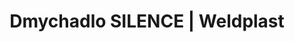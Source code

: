 ---
Link: "file:/Users/vinayakpatel/Downloads/www.weldplast.cz/dmychadlo-silence"
product_name: "Dmychadlo SILENCE3 x 400 V / 50 Hz, 4700 l/ min, 1kPa"
product_id: "Obj. číslo:103.507"
title: "Dmychadlo SILENCE | Weldplast"
product_desc: "Středotlaké dmychadlo Leister SILENCE dosahuje velmi nízké hlučnosti 61 dB(A). Se správným příslušenstvím může zásobovat několik ohřívačů vzduchu Leister. Je vhodné pro odsávání svařovacích plynů a par, ventilaci akvárií a nádrží, dopravu granulovaných a sypkých materiálů, vakuum pro sítotiskové stroje a odsávací stoly.Kompaktní a výkonnéNízká hlučnostBezuhlíkový motor pro nepřetržitý provozMůže zásobovat několik ohřívačů vzduchuLze ho namontovat v jakékoliv pozici"
product_specs: "Značka konformity, Třída ochrany I, Třída ochrany (IEC 60529)IP 54, NapětíV~3 x 400, PříkonW250, FrekvenceHz50, Průtok vzduchul/min4700, Statický tlakPa1,4, Úroveň hlučnosti LpAdB61, Rozměry (D x Š x V)mm289 x 280 x 280, Hmotnostkg9, Výstupní otvor (vnější ø)ø mm60, Vstupní otvor (vnější)ø mm80, Max. teplota prostředí°C60, Max. vstupní teplota vzduchu°C200"
product_downloads: "SILENCE - produktový list																								stáhnout																								, ASO, SILENCE, RBR - manuál CZ_SK																								stáhnout																								, TECHNOLOGIE HORKÉHO VZDUCHU - katalog																								stáhnout																								"
href: "https://www.weldplast.cz/files/silence-produktovy-list.pdf, https://www.weldplast.cz/files/silence-produktovy-list.pdf, https://www.weldplast.cz/files/aso-silence-rbr-cz-sk.pdf, https://www.weldplast.cz/files/aso-silence-rbr-cz-sk.pdf, https://www.weldplast.cz/files/katalog-ph-web.pdf, https://www.weldplast.cz/files/katalog-ph-web.pdf"
accessories: "Klapka regulace vzduchu, ø 60/62 mm, ovládaná tlak. vzduchemKlapka regulace vzduchu, ø 60/62 mm, ručníFiltr sání, nerez (SILENCE)Adaptér, 1x vstup ø 38 mm, 2x výstup ø 38 mmAdaptér, 1x vstup ø 62 mm, 2x výstup ø 38 mmAdaptér, 1x vstup ø 62 mm, 1x výstup ø 38 mmHadice vzduchová, ø 60 mm, PVCSpona hadice, ø 60 mmAdaptér, 1x vstup ø 60 mm, 2x výstup ø 60 mmZátka plastová, ø 60 mmFrekvenční měnič M 100-012230 V / do 750 W (ROBUST,SILENCE,ASO), Dmychadlo RBRrecirkulace 350°C s přírubami 18 000 l/minDmychadlo AIRPACK400 V / 50 Hz, 3500 l / min, 29 kPaDmychadlo ASO230 V / 50 Hz, 13 500 l/min, 1,6 kPaDmychadlo ASO3 x 400 V / 50Hz, 13 500 l/min, 1,6 kPaDmychadlo SILENCE230 V / 50 Hz, 4700 l / min, 1 kPaDmychadlo ROBUST230 V / 50 Hz, 1200 l/min, 8 kPa, s kabelem 3 m a eurozástrčkouDmychadlo ROBUST3 x 400 V / 50 Hz, 1200 l/min, 8 kPa"
similar_products: "Dmychadlo RBRrecirkulace 350°C s přírubami 18 000 l/minDmychadlo AIRPACK400 V / 50 Hz, 3500 l / min, 29 kPaDmychadlo ASO230 V / 50 Hz, 13 500 l/min, 1,6 kPaDmychadlo ASO3 x 400 V / 50Hz, 13 500 l/min, 1,6 kPaDmychadlo SILENCE230 V / 50 Hz, 4700 l / min, 1 kPaDmychadlo ROBUST230 V / 50 Hz, 1200 l/min, 8 kPa, s kabelem 3 m a eurozástrčkouDmychadlo ROBUST3 x 400 V / 50 Hz, 1200 l/min, 8 kPa"
---
